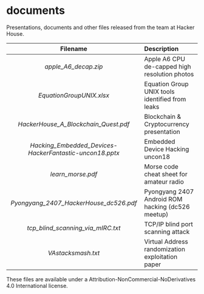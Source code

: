 # documents

Presentations, documents and other files released from the team at Hacker House.

| Filename | Description |
| :---: | :--- |
|*apple_A6_decap.zip*| Apple A6 CPU de-capped high resolution photos |
|*EquationGroupUNIX.xlsx*| Equation Group UNIX tools identified from leaks |
|*HackerHouse_A_Blockchain_Quest.pdf*| Blockchain & Cryptocurrency presentation |
|*Hacking_Embedded_Devices-HackerFantastic-uncon18.pptx*| Embedded Device Hacking uncon18 |
|*learn_morse.pdf*| Morse code cheat sheet for amateur radio |
|*Pyongyang_2407_HackerHouse_dc526.pdf*| Pyongyang 2407 Android ROM hacking (dc526 meetup) |
|*tcp_blind_scanning_via_mIRC.txt*| TCP/IP blind port scanning attack |
|*VAstacksmash.txt*| Virtual Address randomization exploitation paper |

These files are available under a Attribution-NonCommercial-NoDerivatives 4.0 International license.

